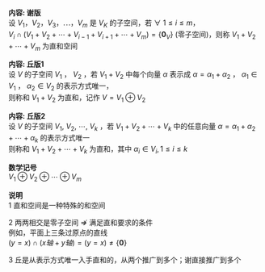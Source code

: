 **内容: 谢版**    
设 $V_1，V_2，V_3，\cdots，V_m$ 是 $V_K$ 的子空间，若 $\forall\ 1\leq i\leq m，$     
 $V_i\cap(V_1+V_2+\cdots+V_{i-1}+V_{i+1}+\cdots+V_m)=\{\mathbf0_V\}$ (零子空间)，则称 $V_1+V_2+\cdots+V_m$ 为直和空间    
    
**内容: 丘版1**    
设 $V$ 的子空间 $V_1$ ， $V_2$ ，若 $V_1+V_2$ 中每个向量 $\alpha$ 表示成 $\alpha=\alpha_1+\alpha_2$ ， $\alpha_1\in V_1$ ， $\alpha_2\in V_2$ 的表示方式唯一，    
则称和 $V_1+V_2$ 为直和，记作 $V=V_1\oplus V_2$     
    
**内容: 丘版2**    
设 $V$ 的子空间 $V_1,\ V_2,\ \cdots,\ V_k$ ，若 $V_1+V_2+\cdots+V_k$ 中的任意向量 $\alpha=\alpha_1+\alpha_2+\cdots+\alpha_k$ 的表示方式唯一    
则称和 $V_1+V_2+\cdots+V_k$ 为直和，其中 $\alpha_i\in V_i, 1\le i\le k$     
    
**数学记号**    
 $V_1\oplus V_2\oplus\cdots\oplus V_m$     
    
**说明**    
1 直和空间是一种特殊的和空间    
    
2 两两相交是零子空间 $\not\Rightarrow$ 满足直和要求的条件    
例如，平面上三条过原点的直线    
 $(y=x)\cap(x轴+y轴)=(y=x)\neq\{\mathbf0\}$     
    
3 丘是从表示方式唯一入手直和的，从两个推广到多个；谢直接推广到多个    
